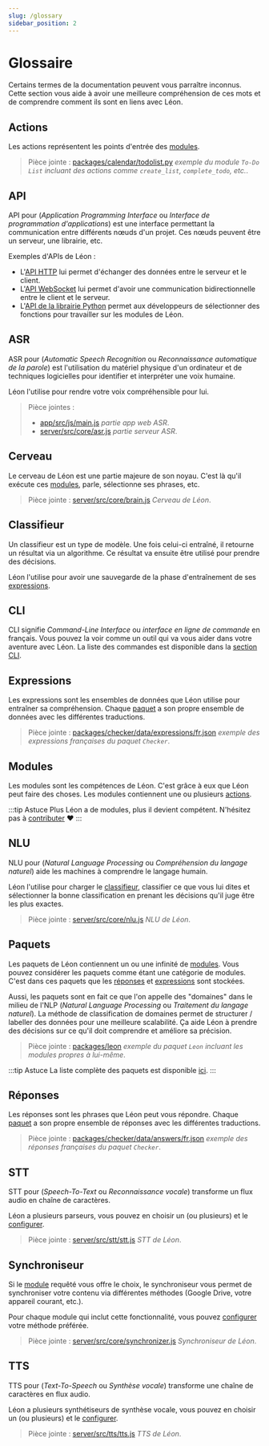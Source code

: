 ```yaml
---
slug: /glossary
sidebar_position: 2
---
```


# Glossaire

Certains termes de la documentation peuvent vous parraître inconnus. Cette section vous aide à avoir une meilleure compréhension de ces mots et de comprendre comment ils sont en liens avec Léon.

## Actions

Les actions représentent les points d'entrée des [modules](/fr-FR/glossary#modules).

> Pièce jointe : [packages/calendar/todolist.py](https://github.com/leon-ai/leon/tree/master/packages/calendar/todolist.py) *exemple du module `To-Do List` incluant des actions comme `create_list`, `complete_todo`, etc.*.

## API

API pour (*Application Programming Interface* ou *Interface de programmation d'applications*) est une interface permettant la communication entre différents nœuds d'un projet. Ces nœuds peuvent être un serveur, une librairie, etc.

Exemples d'APIs de Léon :
- L'[API HTTP](https://github.com/leon-ai/leon/tree/master/server/src/api) lui permet d'échanger des données entre le serveur et le client.
- L'[API WebSocket](https://github.com/leon-ai/leon/blob/master/server/src/core/server.js) lui permet d'avoir une communication bidirectionnelle entre le client et le serveur.
- L'[API de la librairie Python](https://github.com/leon-ai/leon/blob/master/bridges/python/utils.py) permet aux développeurs de sélectionner des fonctions pour travailler sur les modules de Léon.

## ASR

ASR pour (*Automatic Speech Recognition* ou *Reconnaissance automatique de la parole*) est l'utilisation du matériel physique d'un ordinateur et de techniques logicielles pour identifier et interpréter une voix humaine.

Léon l'utilise pour rendre votre voix compréhensible pour lui.

> Pièce jointes :
> - [app/src/js/main.js](https://github.com/leon-ai/leon/blob/master/app/src/js/main.js) *partie app web ASR*.
> - [server/src/core/asr.js](https://github.com/leon-ai/leon/blob/master/server/src/core/asr.js) *partie serveur ASR*.

## Cerveau

Le cerveau de Léon est une partie majeure de son noyau. C'est là qu'il exécute ces [modules](/fr-FR/glossary#modules), parle, sélectionne ses phrases, etc.

> Pièce jointe : [server/src/core/brain.js](https://github.com/leon-ai/leon/blob/master/server/src/core/brain.js) *Cerveau de Léon*.

## Classifieur

Un classifieur est un type de modèle. Une fois celui-ci entraîné, il retourne un résultat via un algorithme.
Ce résultat va ensuite être utilisé pour prendre des décisions.

Léon l'utilise pour avoir une sauvegarde de la phase d'entraînement de ses [expressions](/fr-FR/glossary#expressions).

## CLI

CLI signifie *Command-Line Interface* ou *interface en ligne de commande* en français. Vous pouvez la voir comme un outil qui va vous aider dans votre aventure avec Léon.
La liste des commandes est disponible dans la [section CLI](/fr-FR/cli).

## Expressions

Les expressions sont les ensembles de données que Léon utilise pour entraîner sa compréhension.
Chaque [paquet](/fr-FR/glossary#paquets) a son propre ensemble de données avec les différentes traductions.

> Pièce jointe : [packages/checker/data/expressions/fr.json](https://github.com/leon-ai/leon/blob/master/packages/checker/data/expressions/fr.json) *exemple des expressions françaises du paquet `Checker`*.

## Modules

Les modules sont les compétences de Léon. C'est grâce à eux que Léon peut faire des choses. Les modules contiennent une ou plusieurs [actions](/fr-FR/glossary#actions).

:::tip Astuce
Plus Léon a de modules, plus il devient compétent.
N'hésitez pas à [contributer](https://github.com/leon-ai/leon/blob/master/.github/CONTRIBUTING.md) ❤️
:::

## NLU

NLU pour (*Natural Language Processing* ou *Compréhension du langage naturel*) aide les machines à comprendre le langage humain.

Léon l'utilise pour charger le [classifieur](/fr-FR/glossary#classifieur), classifier ce que vous lui dites et sélectionner la bonne classification en prenant les décisions qu'il juge être les plus exactes.

> Pièce jointe : [server/src/core/nlu.js](https://github.com/leon-ai/leon/blob/master/server/src/core/nlu.js) *NLU de Léon*.

## Paquets

Les paquets de Léon contiennent un ou une infinité de [modules](/fr-FR/glossary#modules). Vous pouvez considérer les paquets comme étant une catégorie de modules. C'est dans ces paquets que les [réponses](/fr-FR/glossary#reponses) et [expressions](/fr-FR/glossary#expressions) sont stockées.

Aussi, les paquets sont en fait ce que l'on appelle des "domaines" dans le milieu de l'NLP (*Natural Language Processing* ou *Traitement du langage naturel*). La méthode de classification de domaines permet de structurer / labeller des données pour une meilleure scalabilité. Ça aide Léon à prendre des décisions sur ce qu'il doit comprendre et améliore sa précision.

> Pièce jointe : [packages/leon](https://github.com/leon-ai/leon/tree/master/packages/leon) *exemple du paquet `Leon` incluant les modules propres à lui-même*.

:::tip Astuce
La liste complète des paquets est disponible [ici](https://github.com/leon-ai/leon/tree/master/packages).
:::

## Réponses

Les réponses sont les phrases que Léon peut vous répondre.
Chaque [paquet](/fr-FR/glossary#paquets) a son propre ensemble de réponses avec les différentes traductions.

> Pièce jointe : [packages/checker/data/answers/fr.json](https://github.com/leon-ai/leon/blob/master/packages/checker/data/answers/fr.json) *exemple des réponses françaises du paquet `Checker`*.

## STT

STT pour (*Speech-To-Text* ou *Reconnaissance vocale*) transforme un flux audio en chaîne de caractères.

Léon a plusieurs parseurs, vous pouvez en choisir un (ou plusieurs) et le [configurer](/fr-FR/configuration#voix).

> Pièce jointe : [server/src/stt/stt.js](https://github.com/leon-ai/leon/blob/master/server/src/stt/stt.js) *STT de Léon*.

## Synchroniseur

Si le [module](/fr-FR/glossary#modules) requêté vous offre le choix, le synchroniseur vous permet de synchroniser votre contenu via différentes méthodes (Google Drive, votre appareil courant, etc.).

Pour chaque module qui inclut cette fonctionnalité, vous pouvez [configurer](/fr-FR/configuration#synchroniseur) votre méthode préférée.

> Pièce jointe : [server/src/core/synchronizer.js](https://github.com/leon-ai/leon/blob/master/server/src/core/synchronizer.js) *Synchroniseur de Léon*.

## TTS

TTS pour (*Text-To-Speech* ou *Synthèse vocale*) transforme une chaîne de caractères en flux audio.

Léon a plusieurs synthétiseurs de synthèse vocale, vous pouvez en choisir un (ou plusieurs) et le [configurer](/fr-FR/configuration#voix).

> Pièce jointe : [server/src/tts/tts.js](https://github.com/leon-ai/leon/blob/master/server/src/tts/tts.js) *TTS de Léon*.
